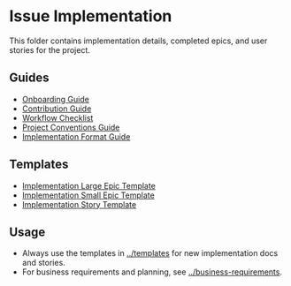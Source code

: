 # Issue Implementation

This folder contains implementation details, completed epics, and user stories for the project.

## Guides

- [Onboarding Guide](../guides/onboarding.md)
- [Contribution Guide](../guides/contribution-guide.md)
- [Workflow Checklist](../guides/workflow.md)
- [Project Conventions Guide](../guides/conventions.md)
- [Implementation Format Guide](../guides/implementation-format.md)

## Templates

- [Implementation Large Epic Template](../templates/implementation-large-epic-template.md)
- [Implementation Small Epic Template](../templates/implementation-small-epic-template.md)
- [Implementation Story Template](../templates/implementation-story-template.md)

## Usage

- Always use the templates in [../templates](../templates/) for new implementation docs and stories.
- For business requirements and planning, see [../business-requirements](../business-requirements/).
